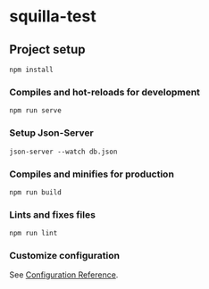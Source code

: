 # squilla-test

## Project setup
```
npm install
```

### Compiles and hot-reloads for development
```
npm run serve
```

### Setup Json-Server
```
json-server --watch db.json
```

### Compiles and minifies for production
```
npm run build
```

### Lints and fixes files
```
npm run lint
```

### Customize configuration
See [Configuration Reference](https://cli.vuejs.org/config/).
